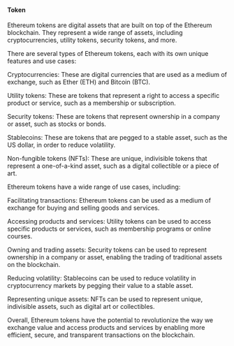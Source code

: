 #### Token

Ethereum tokens are digital assets that are built on top of the Ethereum blockchain. They represent a wide range of assets, including cryptocurrencies, utility tokens, security tokens, and more.

There are several types of Ethereum tokens, each with its own unique features and use cases:

Cryptocurrencies: These are digital currencies that are used as a medium of exchange, such as Ether (ETH) and Bitcoin (BTC).

Utility tokens: These are tokens that represent a right to access a specific product or service, such as a membership or subscription.

Security tokens: These are tokens that represent ownership in a company or asset, such as stocks or bonds.

Stablecoins: These are tokens that are pegged to a stable asset, such as the US dollar, in order to reduce volatility.

Non-fungible tokens (NFTs): These are unique, indivisible tokens that represent a one-of-a-kind asset, such as a digital collectible or a piece of art.

Ethereum tokens have a wide range of use cases, including:

Facilitating transactions: Ethereum tokens can be used as a medium of exchange for buying and selling goods and services.

Accessing products and services: Utility tokens can be used to access specific products or services, such as membership programs or online courses.

Owning and trading assets: Security tokens can be used to represent ownership in a company or asset, enabling the trading of traditional assets on the blockchain.

Reducing volatility: Stablecoins can be used to reduce volatility in cryptocurrency markets by pegging their value to a stable asset.

Representing unique assets: NFTs can be used to represent unique, indivisible assets, such as digital art or collectibles.

Overall, Ethereum tokens have the potential to revolutionize the way we exchange value and access products and services by enabling more efficient, secure, and transparent transactions on the blockchain.
